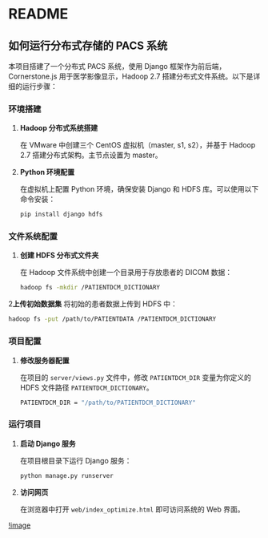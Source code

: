 # README

## 如何运行分布式存储的 PACS 系统

本项目搭建了一个分布式 PACS 系统，使用 Django 框架作为前后端，Cornerstone.js 用于医学影像显示，Hadoop 2.7 搭建分布式文件系统。以下是详细的运行步骤：

### 环境搭建

1. **Hadoop 分布式系统搭建**

   在 VMware 中创建三个 CentOS 虚拟机（master, s1, s2），并基于 Hadoop 2.7 搭建分布式架构。主节点设置为 master。

2. **Python 环境配置**

   在虚拟机上配置 Python 环境，确保安装 Django 和 HDFS 库。可以使用以下命令安装：
   
   ```bash
   pip install django hdfs
   ```
### 文件系统配置
1. **创建 HDFS 分布式文件夹**
   
   在 Hadoop 文件系统中创建一个目录用于存放患者的 DICOM 数据：
      ```bash
   hadoop fs -mkdir /PATIENTDCM_DICTIONARY
   ```

2**上传初始数据集**
   将初始的患者数据上传到 HDFS 中：
   ```bash
   hadoop fs -put /path/to/PATIENTDATA /PATIENTDCM_DICTIONARY
   ```

### 项目配置
1. **修改服务器配置**

   在项目的 `server/views.py` 文件中，修改 `PATIENTDCM_DIR` 变量为你定义的 HDFS 文件路径 `PATIENTDCM_DICTIONARY`。
   ```bash
   PATIENTDCM_DIR = "/path/to/PATIENTDCM_DICTIONARY"
   ```

### 运行项目
1. **启动 Django 服务**

   在项目根目录下运行 Django 服务：
   ```bash
   python manage.py runserver
    ```
2. **访问网页**

   在浏览器中打开 `web/index_optimize.html` 即可访问系统的 Web 界面。


[!image](demo.png)